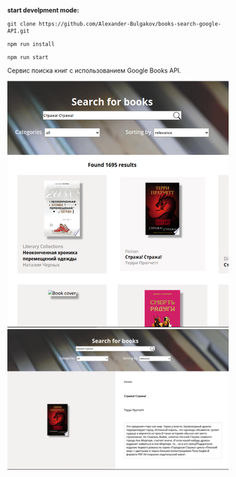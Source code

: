 **start develpment mode:**

```
git clone https://github.com/Alexander-Bulgakov/books-search-google-API.git
```

```
npm run install
```

```
npm run start
```

Сервис поиска книг с использованием Google Books API.

<img alt="Main page" src="docs/screenshots/Screen_01.png">
<img alt="Detail page" src="docs/screenshots/Screen_02.png">

